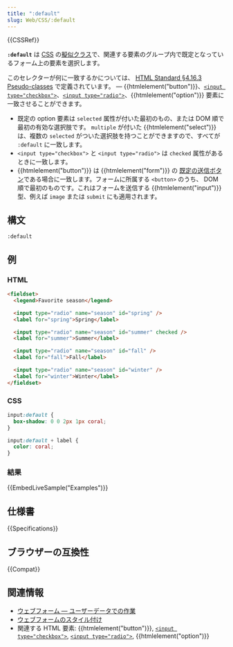 ```yaml
---
title: ":default"
slug: Web/CSS/:default
---
```


{{CSSRef}}

**`:default`** は [CSS](/ja/docs/Web/CSS) の[擬似クラス](/ja/docs/Web/CSS/Pseudo-classes)で、関連する要素のグループ内で既定となっているフォーム上の要素を選択します。

このセレクターが何に一致するかについては、 [HTML Standard §4.16.3 Pseudo-classes](https://html.spec.whatwg.org/multipage/semantics-other.html#selector-default) で定義されています。 — {{htmlelement("button")}}、[`<input type="checkbox">`](/ja/docs/Web/HTML/Element/input/checkbox)、[`<input type="radio">`](/ja/docs/Web/HTML/Element/input/radio)、{{htmlelement("option")}} 要素に一致させることができます。

- 既定の option 要素は `selected` 属性が付いた最初のもの、または DOM 順で最初の有効な選択肢です。 `multiple` が付いた {{htmlelement("select")}} は、複数の `selected` がついた選択肢を持つことができますので、すべてが `:default` に一致します。
- `<input type="checkbox">` と `<input type="radio">` は `checked` 属性があるときに一致します。
- {{htmlelement("button")}} は {{htmlelement("form")}} の [既定の送信ボタン](https://html.spec.whatwg.org/multipage/form-control-infrastructure.html#implicit-submission)である場合に一致します。フォームに所属する `<button>` のうち、 DOM 順で最初のものです。これはフォームを送信する {{htmlelement("input")}} 型、例えば `image` または `submit` にも適用されます。

## 構文

```
:default
```

## 例

### HTML

```html
<fieldset>
  <legend>Favorite season</legend>

  <input type="radio" name="season" id="spring" />
  <label for="spring">Spring</label>

  <input type="radio" name="season" id="summer" checked />
  <label for="summer">Summer</label>

  <input type="radio" name="season" id="fall" />
  <label for="fall">Fall</label>

  <input type="radio" name="season" id="winter" />
  <label for="winter">Winter</label>
</fieldset>
```

### CSS

```css
input:default {
  box-shadow: 0 0 2px 1px coral;
}

input:default + label {
  color: coral;
}
```

### 結果

{{EmbedLiveSample("Examples")}}

## 仕様書

{{Specifications}}

## ブラウザーの互換性

{{Compat}}

## 関連情報

- [ウェブフォーム — ユーザーデータでの作業](/ja/docs/Learn/Forms)
- [ウェブフォームのスタイル付け](/ja/docs/Learn/Forms/Styling_web_forms)
- 関連する HTML 要素: {{htmlelement("button")}}, [`<input type="checkbox">`](/ja/docs/Web/HTML/Element/input/checkbox), [`<input type="radio">`](/ja/docs/Web/HTML/Element/input/radio), {{htmlelement("option")}}
